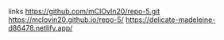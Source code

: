 links
https://github.com/mClOvIn20/repo-5.git
https://mclovin20.github.io/repo-5/
https://delicate-madeleine-d86478.netlify.app/
